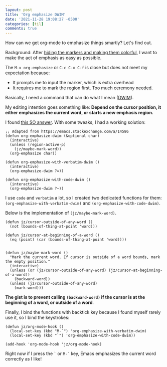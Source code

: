 ```yaml
---
layout: post
title: 'Org emphasize DWIM'
date: '2021-11-28 19:08:27 -0500'
categories: [til]
comments: true
---
```


How can we get org-mode to emphasize things smartly? Let's find out.

Background: After [hiding the markers and making them colorful](https://emacstil.com/til/2021/11/26/make-org-emphasis-code-verbatim-bold-look-nicer/),
I want to make the act of emphasis as easy as possible.

The `M-x org-emphasize` or `C-c C-x C-f` is close but does not meet my
expectation because:

-   It prompts me to input the marker, which
    is extra overhead
-   It requires me to mark the region first. Too much ceremony needed.

Basically, I need a command that can do what I mean
([DWIM](https://en.wikipedia.org/wiki/DWIM)).

My editing intention goes something like: **Depend on the cursor position, it
either emphasizes the current word, or starts a new emphasis region.**

I found [this SO
answer](https://emacs.stackexchange.com/a/14586). With some tweaks, I
had a working solution:

```elisp
;; Adapted from https://emacs.stackexchange.com/a/14586
(defun org-emphasize-dwim (&optional char)
  (interactive)
  (unless (region-active-p)
    (jz/maybe-mark-word))
  (org-emphasize char))

(defun org-emphasize-with-verbatim-dwim ()
  (interactive)
  (org-emphasize-dwim ?=))

(defun org-emphasize-with-code-dwim ()
  (interactive)
  (org-emphasize-dwim ?~))
```

I use `code` and `verbatim` a lot, so I created two dedicated
functions for them: `(org-emphasize-with-verbatim-dwim)` and
`(org-emphasize-with-code-dwim)`.

Below is the implementation of `(jz/maybe-mark-word)`.

```elisp
(defun jz/cursor-outside-of-any-word ()
  (not (bounds-of-thing-at-point 'word)))

(defun jz/cursor-at-beginning-of-a-word ()
  (eq (point) (car (bounds-of-thing-at-point 'word))))


(defun jz/maybe-mark-word ()
  "Mark the current word. If cursor is outside of a word bounds, mark the empty position."
  (interactive)
  (unless (or (jz/cursor-outside-of-any-word) (jz/cursor-at-beginning-of-a-word))
    (backward-word))
  (unless (jz/cursor-outside-of-any-word)
    (mark-word)))
```

**The gist is to prevent calling `(backward-word)` if the cursor is at
the beginning of a word, or outside of a word**.

Finally, I bind the functions with backtick key because I found myself
rarely use it, so I bind the keystrokes:

```elisp
(defun jz/org-mode-hook ()
  (local-set-key (kbd "M-`") 'org-emphasize-with-verbatim-dwim)
  (local-set-key (kbd "`") 'org-emphasize-with-code-dwim))

(add-hook 'org-mode-hook 'jz/org-mode-hook)
```

Right now if I press the `` ` `` or `` M-` `` key, Emacs emphasizes the
current word correctly as I like!
